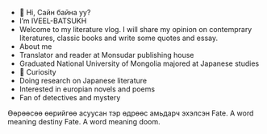 - 👋 Hi, Сайн байна уу? 
-  I’m IVEEL-BATSUKH 
-  Welcome to my literature vlog. I will share my opinion on contemprary literatures, classic books and write some quotes and essay.
- About me
-  Translator and reader at Monsudar publishing house 
-  Graduated National University of Mongolia majored at Japanese studies 
-  👀 Curiosity 
-  Doing research on Japanese literature
-  Interested in europian novels and poems 
-  Fan of detectives and mystery 




Өөрөөсөө өөрийгөө асуусан тэр өдрөөс амьдарч эхэлсэн
Fate.
A word meaning destiny 
Fate.
A word meaning doom.         
